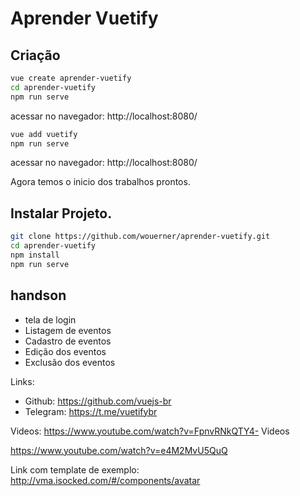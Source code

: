 # Aprender Vuetify

## Criação
``` sh
vue create aprender-vuetify 
cd aprender-vuetify      
npm run serve 
```
acessar no navegador: http://localhost:8080/
``` sh
vue add vuetify 
npm run serve
```
acessar no navegador: http://localhost:8080/

Agora temos o inicio dos trabalhos prontos.


## Instalar Projeto.
```sh
git clone https://github.com/wouerner/aprender-vuetify.git
cd aprender-vuetify
npm install
npm run serve
```

## handson
- tela de login
- Listagem de eventos
- Cadastro de eventos
- Edição dos eventos
- Exclusão dos eventos

Links:

- Github: https://github.com/vuejs-br
- Telegram: https://t.me/vuetifybr

Videos: 
https://www.youtube.com/watch?v=FpnvRNkQTY4- Videos

https://www.youtube.com/watch?v=e4M2MvU5QuQ


Link com template de exemplo:
http://vma.isocked.com/#/components/avatar
